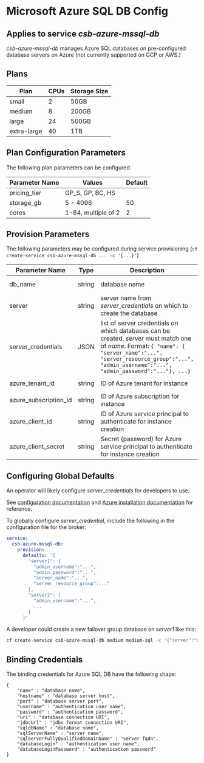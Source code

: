 # Microsoft Azure SQL DB Config

## Applies to service *csb-azure-mssql-db*

*csb-azure-mssql-db* manages Azure SQL databases on pre-configured database servers on Azure (not currently supported on GCP or AWS.)

## Plans

| Plan       | CPUs | Storage Size |
|------------|------|--------------|
|small       | 2    | 50GB         |
|medium      | 8    | 200GB        |
|large       | 24   | 500GB        |
|extra-large | 40   | 1TB          |

## Plan Configuration Parameters

The following plan parameters can be configured.

| Parameter Name | Values              | Default |
|-------------|---------------------|---------|
| pricing_tier| GP_S, GP, BC, HS    |         |
| storage_gb  | 5 - 4096            | 50      |
| cores       | 1-64, multiple of 2 | 2       |

## Provision Parameters

The following parameters may be configured during service provisioning (`cf create-service csb-azure-mssql-db ... -c '{...}'`)

| Parameter Name | Type | Description | Default |
|----------------|------|-------------|---------|
| db_name | string | database name | vsb-fog-db-*instance_id* |
| server  | string | server name from *server_credentials* on which to create the database | |
| server_credentials | JSON | list of server credentials on which databases can be created, *server* must match one of *name*. Format: `{ "name": { "server_name":"...", "server_resource_group":"...", "admin_username":"...", "admin_password":"..."}, ...}`
| azure_tenant_id | string | ID of Azure tenant for instance | config file value `azure.tenant_id` |
| azure_subscription_id | string | ID of Azure subscription for instance | config file value `azure.subscription_id` |
| azure_client_id | string | ID of Azure service principal to authenticate for instance creation | config file value `azure.client_id` |
| azure_client_secret | string | Secret (password) for Azure service principal to authenticate for instance creation | config file value `azure.client_secret` |

## Configuring Global Defaults

An operator will likely configure *server_credentials* for developers to use.

See [configuration documentation](./configuration.md) and [Azure installation documentation](azure-installation.md) for reference.

To globally configure *server_credential*, include the following in the configuration file for the broker:

```yaml
service:
  csb-azure-mssql-db:
    provision:
      defaults: '{ 
        "server1": { 
          "admin_username":"...", 
          "admin_password":"...", 
          "server_name":"...", 
          "server_resource_group":..."
        },
        "server2": {
          "admin_username":"...",
          ...
        }
      }' 
```

A developer could create a new failover group database on *server1* like this:
```bash
cf create-service csb-azure-mssql-db medium medium-sql -c '{"server":"server1"}'
```

## Binding Credentials

The binding credentials for Azure SQL DB have the following shape:

```
{
    "name" : "database name",
    "hostname" : "database server host",
    "port" : "database server port",
    "username" : "authentication user name",
    "password" : "authentication password",
    "uri" : "database connection URI",
    "jdbcUrl" : "jdbc format connection URI",
    "sqldbName" : "database name",
    "sqlServerName" : "server name",
    "sqlServerFullyQualifiedDomainName" : "server fqdn",
    "databaseLogin" : "authentication user name",
    "databaseLoginPassword" : "authentication password"
}
```
